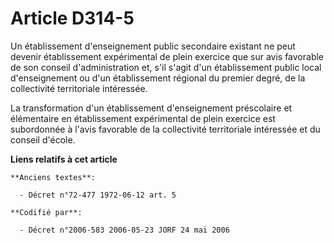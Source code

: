 # Article D314-5

Un établissement d'enseignement public secondaire existant ne peut devenir établissement expérimental de plein exercice que
sur avis favorable de son conseil d'administration et, s'il s'agit d'un établissement public local d'enseignement ou d'un
établissement régional du premier degré, de la collectivité territoriale intéressée.

La transformation d'un établissement d'enseignement préscolaire et élémentaire en établissement expérimental de plein
exercice est subordonnée à l'avis favorable de la collectivité territoriale intéressée et du conseil d'école.

**Liens relatifs à cet article**

	**Anciens textes**:

	  - Décret n°72-477 1972-06-12 art. 5

	**Codifié par**:

	  - Décret n°2006-583 2006-05-23 JORF 24 mai 2006
